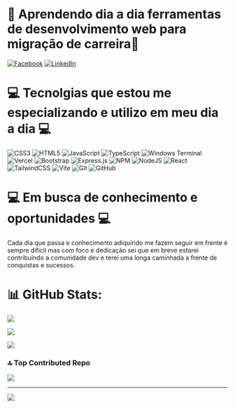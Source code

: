 # 💫 Aprendendo dia a dia ferramentas de desenvolvimento web para migração de carreira💫

[![Facebook](https://img.shields.io/badge/Facebook-%231877F2.svg?logo=Facebook&logoColor=white)](http://www.facebook.com/huntedempire) [![LinkedIn](https://img.shields.io/badge/LinkedIn-%230077B5.svg?logo=linkedin&logoColor=white)](https://www.linkedin.com/in/erick-luciano-a6767020b/) 

# 💻 Tecnolgias que estou me especializando e utilizo em meu dia a dia 💻

![CSS3](https://img.shields.io/badge/css3-%231572B6.svg?style=for-the-badge&logo=css3&logoColor=white) ![HTML5](https://img.shields.io/badge/html5-%23E34F26.svg?style=for-the-badge&logo=html5&logoColor=white) ![JavaScript](https://img.shields.io/badge/javascript-%23323330.svg?style=for-the-badge&logo=javascript&logoColor=%23F7DF1E) ![TypeScript](https://img.shields.io/badge/typescript-%23007ACC.svg?style=for-the-badge&logo=typescript&logoColor=white) ![Windows Terminal](https://img.shields.io/badge/Windows%20Terminal-%234D4D4D.svg?style=for-the-badge&logo=windows-terminal&logoColor=white) ![Vercel](https://img.shields.io/badge/vercel-%23000000.svg?style=for-the-badge&logo=vercel&logoColor=white) ![Bootstrap](https://img.shields.io/badge/bootstrap-%238511FA.svg?style=for-the-badge&logo=bootstrap&logoColor=white) ![Express.js](https://img.shields.io/badge/express.js-%23404d59.svg?style=for-the-badge&logo=express&logoColor=%2361DAFB) ![NPM](https://img.shields.io/badge/NPM-%23CB3837.svg?style=for-the-badge&logo=npm&logoColor=white) ![NodeJS](https://img.shields.io/badge/node.js-6DA55F?style=for-the-badge&logo=node.js&logoColor=white) ![React](https://img.shields.io/badge/react-%2320232a.svg?style=for-the-badge&logo=react&logoColor=%2361DAFB) ![TailwindCSS](https://img.shields.io/badge/tailwindcss-%2338B2AC.svg?style=for-the-badge&logo=tailwind-css&logoColor=white) ![Vite](https://img.shields.io/badge/vite-%23646CFF.svg?style=for-the-badge&logo=vite&logoColor=white)  ![Git](https://img.shields.io/badge/git-%23F05033.svg?style=for-the-badge&logo=git&logoColor=white) ![GitHub](https://img.shields.io/badge/github-%23121011.svg?style=for-the-badge&logo=github&logoColor=white)

# 💻 Em busca de conhecimento e oportunidades 💻

Cada dia que passa e conhecimento adiquirido me fazem seguir em frente é sempre dificil mas com foco e dedicação sei que em breve estarei contribuindo a comunidade dev e terei uma longa caminhada a frente
de conquistas e sucessos.

# 📊 GitHub Stats:

![](https://github-readme-stats.vercel.app/api?username=Viper4621&theme=dracula&hide_border=false&include_all_commits=false&count_private=false)<br/>

![](https://github-readme-streak-stats.herokuapp.com/?user=Viper4621&theme=dracula&hide_border=false)<br/> 

![](https://github-readme-stats.vercel.app/api/top-langs/?username=Viper4621&theme=dracula&hide_border=false&include_all_commits=false&count_private=false&layout=compact)


### 🔝 Top Contributed Repo
![](https://github-contributor-stats.vercel.app/api?username=Viper4621&limit=5&theme=dark&combine_all_yearly_contributions=true)

---
[![](https://visitcount.itsvg.in/api?id=Viper4621&icon=0&color=0)](https://visitcount.itsvg.in)

<!-- Proudly created with GPRM ( https://gprm.itsvg.in ) -->
